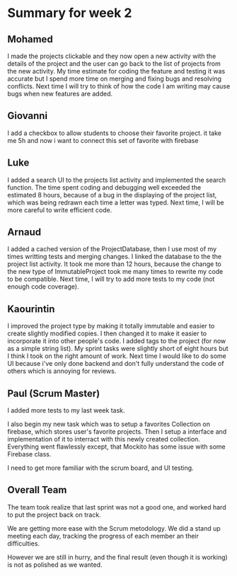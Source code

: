 # Summary for week 2

## Mohamed
I made the projects clickable and they now open a new activity with the details of the project and the user can go back to the list of projects from the new activity.
My time estimate for coding the feature and testing it was accurate but I spend more time on merging and fixing bugs and resolving conflicts.
Next time I will try to think of how the code I am writing may cause bugs when new features are added.

## Giovanni
I add a checkbox to allow students to choose their favorite project. it take me 5h and now i want to connect this set of favorite with firebase

## Luke
I added a search UI to the projects list activity and implemented the search function.
The time spent coding and debugging well exceeded the estimated 8 hours, because of a bug in the displaying of the project list, which was being redrawn each time a letter was typed.
Next time, I will be more careful to write efficient code.


## Arnaud
I added a cached version of the ProjectDatabase, then I use most of my times writting tests and merging changes.
I linked the database to the the project list activity.
It took me more than 12 hours, because the change to the new type of ImmutableProject took me many times to rewrite my code to be compatible.
Next time, I will try to add more tests to my code (not enough code coverage).

## Kaourintin 
I improved the project type by making it totally immutable and easier to create slightly modified copies. I then changed it to make it easier to incorporate it into other people's code. I added tags to the project (for now as a simple string list). My sprint tasks were slightly short of eight hours but I think I took on the right amount of work. Next time I would like to do some UI because i've only done backend and don't fully understand the code of others which is annoying for reviews.

## Paul (Scrum Master)
I added more tests to my last week task. 

I also begin my new task which was to setup a favorites Collection on firebase, which stores user's favorite projects. Then I setup a interface and implementation of it to interract with this newly created collection. Everything went flawlessly except, that Mockito has some issue with some Firebase class.

I need to get more familiar with the scrum board, and UI testing.

## Overall Team
The team took realize that last sprint was not a good one, and worked hard to put the project back on track.

We are getting more ease with the Scrum metodology. We did a stand up meeting each day, tracking the progress of each member an their difficulties.

However we are still in hurry, and the final result (even though it is working) is not as polished as we wanted.

